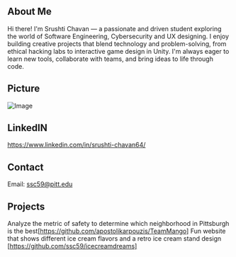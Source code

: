 ## About Me 

Hi there! I'm Srushti Chavan — a passionate and driven student exploring the world of Software Engineering, Cybersecurity and UX designing. I enjoy building creative projects that blend technology and problem-solving, from ethical hacking labs to interactive game design in Unity. I'm always eager to learn new tools, collaborate with teams, and bring ideas to life through code.

## Picture 
![Image](https://github.com/user-attachments/assets/76a7d7e4-4417-46b5-a4f0-1b1c25ea940c) 

## LinkedIN
https://www.linkedin.com/in/srushti-chavan64/

## Contact 
Email: ssc59@pitt.edu

## Projects 
Analyze the metric of safety to determine which neighborhood in Pittsburgh is the best[https://github.com/apostolikarpouzis/TeamMango]
Fun website that shows different ice cream flavors and a retro ice cream stand design [https://github.com/ssc59/icecreamdreams]




